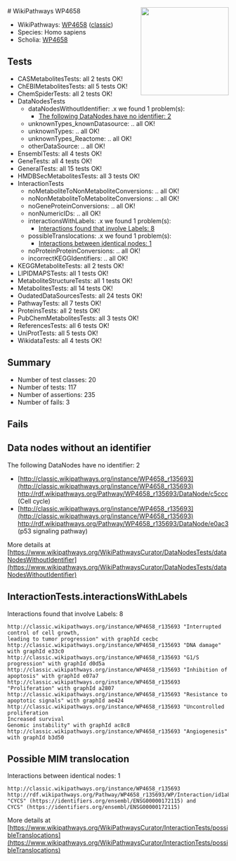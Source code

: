 <img style="float: right; width: 200px" src="https://upload.wikimedia.org/wikipedia/commons/thumb/8/83/Wplogo_with_text_500.png/640px-Wplogo_with_text_500.png" />
# WikiPathways WP4658

* WikiPathways: [WP4658](https://wikipathways.org/pathways/WP4658) ([classic](https://classic.wikipathways.org/instance/WP4658))
* Species: Homo sapiens
* Scholia: [WP4658](https://scholia.toolforge.org/wikipathways/WP4658)
## Tests
* CASMetabolitesTests: all 2 tests OK!
* ChEBIMetabolitesTests: all 5 tests OK!
* ChemSpiderTests: all 2 tests OK!
* DataNodesTests
    * dataNodesWithoutIdentifier: .x we found 1 problem(s):
        * [The following DataNodes have no identifier: 2](#d2d32fa1)
    * unknownTypes_knownDatasource: .. all OK!
    * unknownTypes: .. all OK!
    * unknownTypes_Reactome: .. all OK!
    * otherDataSource: .. all OK!
* EnsemblTests: all 4 tests OK!
* GeneTests: all 4 tests OK!
* GeneralTests: all 15 tests OK!
* HMDBSecMetabolitesTests: all 3 tests OK!
* InteractionTests
    * noMetaboliteToNonMetaboliteConversions: .. all OK!
    * noNonMetaboliteToMetaboliteConversions: .. all OK!
    * noGeneProteinConversions: .. all OK!
    * nonNumericIDs: .. all OK!
    * interactionsWithLabels: .x we found 1 problem(s):
        * [Interactions found that involve Labels: 8](#630d267f)
    * possibleTranslocations: .x we found 1 problem(s):
        * [Interactions between identical nodes: 1](#1c118206)
    * noProteinProteinConversions: .. all OK!
    * incorrectKEGGIdentifiers: .. all OK!
* KEGGMetaboliteTests: all 2 tests OK!
* LIPIDMAPSTests: all 1 tests OK!
* MetaboliteStructureTests: all 1 tests OK!
* MetabolitesTests: all 14 tests OK!
* OudatedDataSourcesTests: all 24 tests OK!
* PathwayTests: all 7 tests OK!
* ProteinsTests: all 2 tests OK!
* PubChemMetabolitesTests: all 3 tests OK!
* ReferencesTests: all 6 tests OK!
* UniProtTests: all 5 tests OK!
* WikidataTests: all 4 tests OK!


## Summary

* Number of test classes: 20
* Number of tests: 117
* Number of assertions: 235
* Number of fails: 3

## Fails

<a name="d2d32fa1" />

## Data nodes without an identifier

The following DataNodes have no identifier: 2

* [http://classic.wikipathways.org/instance/WP4658_r135693](http://classic.wikipathways.org/instance/WP4658_r135693) http://rdf.wikipathways.org/Pathway/WP4658_r135693/DataNode/c5ccc (Cell cycle)
* [http://classic.wikipathways.org/instance/WP4658_r135693](http://classic.wikipathways.org/instance/WP4658_r135693) http://rdf.wikipathways.org/Pathway/WP4658_r135693/DataNode/e0ac3 (p53 signaling
pathway)


More details at [https://www.wikipathways.org/WikiPathwaysCurator/DataNodesTests/dataNodesWithoutIdentifier](https://www.wikipathways.org/WikiPathwaysCurator/DataNodesTests/dataNodesWithoutIdentifier)

<a name="630d267f" />

## InteractionTests.interactionsWithLabels

Interactions found that involve Labels: 8
```
http://classic.wikipathways.org/instance/WP4658_r135693 "Interrupted control of cell growth,
leading to tumor progression" with graphId cecbc
http://classic.wikipathways.org/instance/WP4658_r135693 "DNA damage" with graphId e33c0
http://classic.wikipathways.org/instance/WP4658_r135693 "G1/S progression" with graphId d0d5a
http://classic.wikipathways.org/instance/WP4658_r135693 "Inhibition of apoptosis" with graphId e07a7
http://classic.wikipathways.org/instance/WP4658_r135693 "Proliferation" with graphId a2807
http://classic.wikipathways.org/instance/WP4658_r135693 "Resistance to 
apoptotic signals" with graphId ae424
http://classic.wikipathways.org/instance/WP4658_r135693 "Uncontrolled proliferation
Increased survival
Genomic instability" with graphId ac8c8
http://classic.wikipathways.org/instance/WP4658_r135693 "Angiogenesis" with graphId b3d50
```

<a name="1c118206" />

## Possible MIM translocation

Interactions between identical nodes: 1
```
http://classic.wikipathways.org/instance/WP4658_r135693 http://rdf.wikipathways.org/Pathway/WP4658_r135693/WP/Interaction/id1a8fc154 "CYCS" (https://identifiers.org/ensembl/ENSG00000172115) and 
CYCS" (https://identifiers.org/ensembl/ENSG00000172115)
```

More details at [https://www.wikipathways.org/WikiPathwaysCurator/InteractionTests/possibleTranslocations](https://www.wikipathways.org/WikiPathwaysCurator/InteractionTests/possibleTranslocations)

